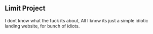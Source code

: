 ## Limit Project
I dont know what the fuck its about, All I know its just a simple idiotic landing website, for bunch of idiots.
